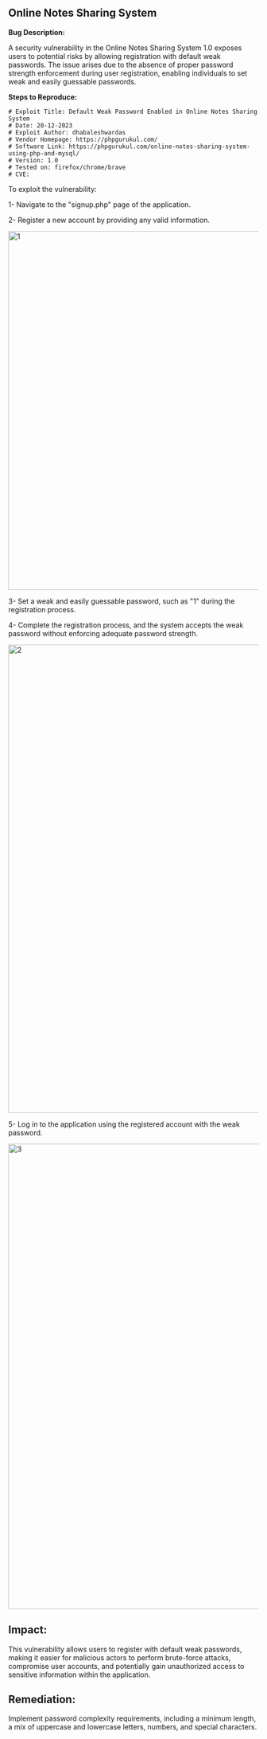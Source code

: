 ## Online Notes Sharing System

**Bug Description:**

A security vulnerability in the Online Notes Sharing System 1.0 exposes users to potential risks by allowing registration with default weak passwords. The issue arises due to the absence of proper password strength enforcement during user registration, enabling individuals to set weak and easily guessable passwords.

**Steps to Reproduce:**

```
# Exploit Title: Default Weak Password Enabled in Online Notes Sharing System
# Date: 20-12-2023
# Exploit Author: dhabaleshwardas
# Vendor Homepage: https://phpgurukul.com/
# Software Link: https://phpgurukul.com/online-notes-sharing-system-using-php-and-mysql/
# Version: 1.0
# Tested on: firefox/chrome/brave
# CVE:
```

To exploit the vulnerability:

1- Navigate to the "signup.php" page of the application.


2- Register a new account by providing any valid information.

<img width="721" alt="1" src="https://github.com/dhabaleshwar/Open-Source-Vulnerabilities/assets/132373212/7f973687-b43f-4e9f-b574-b637ca79a3e9">


3- Set a weak and easily guessable password, such as "1" during the registration process.


4- Complete the registration process, and the system accepts the weak password without enforcing adequate password strength.

<img width="941" alt="2" src="https://github.com/dhabaleshwar/Open-Source-Vulnerabilities/assets/132373212/21c4ebf6-1be1-4701-afa5-4ff227798fad">


5- Log in to the application using the registered account with the weak password.

<img width="935" alt="3" src="https://github.com/dhabaleshwar/Open-Source-Vulnerabilities/assets/132373212/80bf14ec-f8df-42b1-bfb0-f11400707110">


## Impact:

This vulnerability allows users to register with default weak passwords, making it easier for malicious actors to perform brute-force attacks, compromise user accounts, and potentially gain unauthorized access to sensitive information within the application.

## Remediation:

Implement password complexity requirements, including a minimum length, a mix of uppercase and lowercase letters, numbers, and special characters.
